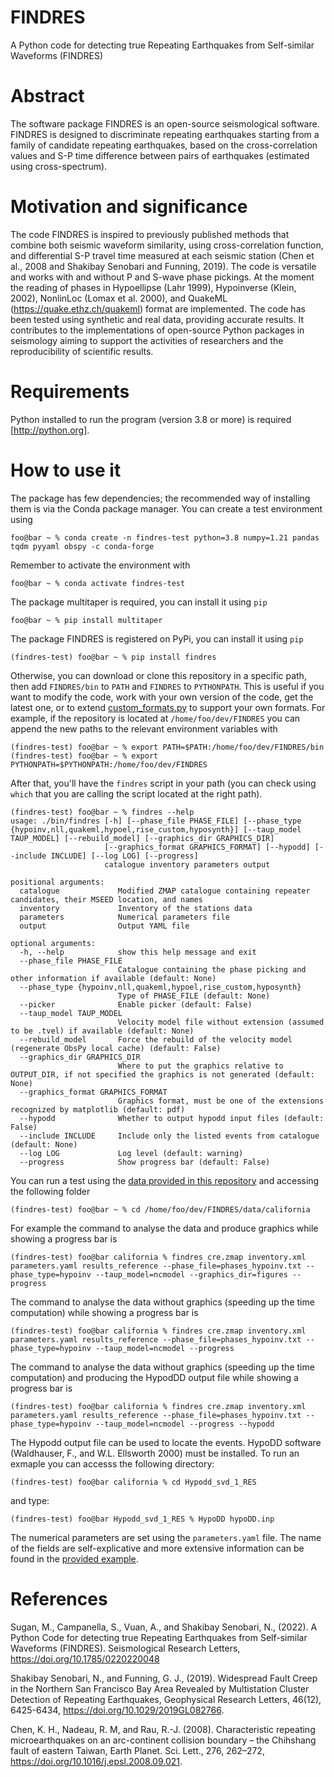 # FINDRES
A Python code for detecting true Repeating Earthquakes from Self-similar Waveforms (FINDRES)

# Abstract
The software package FINDRES is an open-source seismological software. FINDRES is designed 
to discriminate repeating earthquakes starting from a family of candidate repeating earthquakes, 
based on the cross-correlation values and S-P time difference between pairs of earthquakes 
(estimated using cross-spectrum).

# Motivation and significance

The code FINDRES is inspired to previously published methods that combine both seismic waveform 
similarity, using cross-correlation function, and differential S-P travel time measured at each 
seismic station (Chen et al., 2008 and Shakibay Senobari and Funning, 2019). The code is versatile 
and works with and without P and S-wave phase pickings. At the moment the reading of phases in 
Hypoellipse (Lahr 1999), Hypoinverse (Klein, 2002), NonlinLoc (Lomax et al. 2000), 
and QuakeML (https://quake.ethz.ch/quakeml) format are implemented. The code has been tested using 
synthetic and real data, providing accurate results. It contributes to the implementations of open-source
Python packages in seismology aiming to support the activities of researchers and the reproducibility of scientific
results.

# Requirements

Python installed to run the program (version 3.8 or more) is required [http://python.org]. 

# How to use it

The package has few dependencies; the recommended way of installing them is via the Conda package manager. You can
create a test environment using

```console
foo@bar ~ % conda create -n findres-test python=3.8 numpy=1.21 pandas tqdm pyyaml obspy -c conda-forge
```

Remember to activate the environment with

```console
foo@bar ~ % conda activate findres-test
```

The package multitaper is required, you can install it using `pip`

```console
foo@bar ~ % pip install multitaper
```

The package FINDRES is registered on PyPi, you can install it using `pip`

```console
(findres-test) foo@bar ~ % pip install findres
```

Otherwise, you can download or clone this repository in a specific path, then add `FINDRES/bin` to `PATH` and `FINDRES` to `PYTHONPATH`. This is useful if you want to modify the code, work with your own version of the code, get the latest one, or to extend [custom_formats.py](findres/custom_formats.py) to support your own formats. For example, if the repository is located at `/home/foo/dev/FINDRES` you can append the new paths to the relevant environment variables with

```console
(findres-test) foo@bar ~ % export PATH=$PATH:/home/foo/dev/FINDRES/bin
(findres-test) foo@bar ~ % export PYTHONPATH=$PYTHONPATH:/home/foo/dev/FINDRES
```

After that, you'll have the `findres` script in your path (you can check using `which` that you are calling the script located at the right path).

```console
(findres-test) foo@bar ~ % findres --help
usage: ./bin/findres [-h] [--phase_file PHASE_FILE] [--phase_type {hypoinv,nll,quakeml,hypoel,rise_custom,hyposynth}] [--taup_model TAUP_MODEL] [--rebuild_model] [--graphics_dir GRAPHICS_DIR]
                     [--graphics_format GRAPHICS_FORMAT] [--hypodd] [--include INCLUDE] [--log LOG] [--progress]
                     catalogue inventory parameters output

positional arguments:
  catalogue             Modified ZMAP catalogue containing repeater candidates, their MSEED location, and names
  inventory             Inventory of the stations data
  parameters            Numerical parameters file
  output                Output YAML file

optional arguments:
  -h, --help            show this help message and exit
  --phase_file PHASE_FILE
                        Catalogue containing the phase picking and other information if available (default: None)
  --phase_type {hypoinv,nll,quakeml,hypoel,rise_custom,hyposynth}
                        Type of PHASE_FILE (default: None)
  --picker              Enable picker (default: False) 
  --taup_model TAUP_MODEL
                        Velocity model file without extension (assumed to be .tvel) if available (default: None)
  --rebuild_model       Force the rebuild of the velocity model (regenerate ObsPy local cache) (default: False)
  --graphics_dir GRAPHICS_DIR
                        Where to put the graphics relative to OUTPUT_DIR, if not specified the graphics is not generated (default: None)
  --graphics_format GRAPHICS_FORMAT
                        Graphics format, must be one of the extensions recognized by matplotlib (default: pdf)
  --hypodd              Whether to output hypodd input files (default: False)
  --include INCLUDE     Include only the listed events from catalogue (default: None)
  --log LOG             Log level (default: warning)
  --progress            Show progress bar (default: False)
```

You can run a test using the [data provided in this repository](data/california) and accessing the following folder 

```console
(findres-test) foo@bar ~ % cd /home/foo/dev/FINDRES/data/california
```

For example the command to analyse the
data and produce graphics while showing a progress bar is

```console
(findres-test) foo@bar california % findres cre.zmap inventory.xml parameters.yaml results_reference --phase_file=phases_hypoinv.txt --phase_type=hypoinv --taup_model=ncmodel --graphics_dir=figures --progress
```

The command to analyse the
data without graphics (speeding up the time computation) while showing a progress bar is

```console
(findres-test) foo@bar california % findres cre.zmap inventory.xml parameters.yaml results_reference --phase_file=phases_hypoinv.txt --phase_type=hypoinv --taup_model=ncmodel --progress
```

The command to analyse the
data without graphics (speeding up the time computation) and producing the HypodDD output file while showing a progress bar is

```console
(findres-test) foo@bar california % findres cre.zmap inventory.xml parameters.yaml results_reference --phase_file=phases_hypoinv.txt --phase_type=hypoinv --taup_model=ncmodel --progress --hypodd
```

The Hypodd output file can be used to locate the events. HypoDD software (Waldhauser, F., and W.L. Ellsworth 2000) must be installed.
To run an exmaple you can accesss the following directory:

```console
(findres-test) foo@bar california % cd Hypodd_svd_1_RES
```
and type:

```console
(findres-test) foo@bar Hypodd_svd_1_RES % HypoDD hypoDD.inp
```

The numerical parameters are set using the `parameters.yaml` file. The name of the fields are self-explicative and more
extensive information can be found in the [provided example](data/california/parameters.yaml).

# References

Sugan, M., Campanella, S., Vuan, A., and Shakibay Senobari, N., (2022). A Python Code for detecting true Repeating Earthquakes
from Self-similar Waveforms (FINDRES). Seismological Research Letters, https://doi.org/10.1785/0220220048

Shakibay Senobari, N., and Funning, G. J., (2019). Widespread Fault Creep in the Northern San Francisco Bay Area Revealed by
Multistation Cluster Detection of Repeating Earthquakes, Geophysical Research Letters, 46(12),
6425-6434, https://doi.org/10.1029/2019GL082766.

Chen, K. H., Nadeau, R. M, and Rau, R.-J. (2008). Characteristic repeating microearthquakes on an arc-continent
collision boundary – the Chihshang fault of eastern Taiwan, Earth Planet. Sci. Lett., 276,
262–272, https://doi.org/10.1016/j.epsl.2008.09.021.

